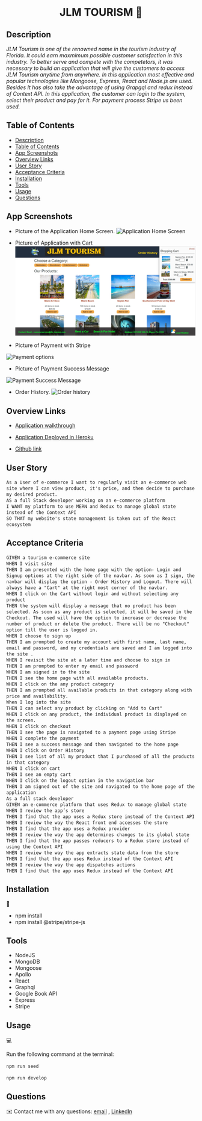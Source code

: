 <h1 align="center">JLM TOURISM 👋</h1>

## Description

*JLM Tourism is one of the renowned name in the tourism industry of Florida. It could earn maxmimum possible customer satisfaction in this industry. To better serve and compete with the competetors, it was necessary to build an application that will give the customers to access JLM Tourism anytime from anywhere. In this application most effective and popular technologies like Mongoose, Express, React and Node.js are used. Besides It has also take the advantage of using Grapgql and redux instead of Context API. In this application, the customer can login to the system, select their product and pay for it. For payment process Stripe us been used.*


## Table of Contents

- [Description](#description)
- [Table of Contents](#table-of-contents)
- [App Screenshots](#app-screenshots)
- [Overview Links](#overview-links)
- [User Story](#user-story)
- [Acceptance Criteria](#acceptance-criteria)
- [Installation](#installation)
- [Tools](#tools)
- [Usage](#usage)
- [Questions](#questions)


## App Screenshots

- Picture of the Application Home Screen.
![Application Home Screen](./images/Application-Home-Screen.JPG)

- Picture of Application with Cart
![Application with Cart](./images/Application-With-Cart.JPG)

- Picture of Payment with Stripe

![Payment options](./images/Payment-Option.JPG)

- Picture of Payment Success Message

![Payment Success Message](./images/Success-Message.JPG)

- Order History.
![Order history](./images/Order-History.JPG)


## Overview Links
- [Application walkthrough](https://watch.screencastify.com/v/YrGWoL55svWsD4Odbhg8)

- [Application Deployed in Heroku](https://redux-store-mirza.herokuapp.com/)

- [Github link](https://mirzadev.github.io/redux-store/)


## User Story

```text
As a User of e-commerce I want to regularly visit an e-commerce web site where I can view product, it's price, and then decide to purchase my desired product.
AS a full Stack developer working on an e-commerce platform
I WANT my platform to use MERN and Redux to manage global state instead of the Context API
SO THAT my website's state management is taken out of the React ecosystem
```

## Acceptance Criteria

```text
GIVEN a tourism e-commerce site
WHEN I visit site
THEN I am presented with the home page with the option- Login and Signup options at the right side of the navbar. As soon as I sign, the navbar will display the option - Order History and Logout. There will always have a "Cart" at the right most corner of the navbar.  
WHEN I click on the Cart without login and without selecting any product
THEN the system will display a message that no product has been selected. As soon as any product is selected, it will be saved in the Checkout. The used will have the option to increase or decrease the number of product or delete the product. There will be no "Checkout" option till the user is logged in.
WHEN I choose to sign up
THEN I am prompted to create my account with first name, last name, email and password, and my credentials are saved and I am logged into the site .
WHEN I revisit the site at a later time and choose to sign in
THEN I am prompted to enter my email and password
WHEN I am signed in to the site
THEN I see the home page with all available products.
WHEN I click on the any product category
THEN I am prompted all available products in that category along with price and availability.
When I log into the site
THEN I can select any product by clicking on "Add to Cart"  
WHEN I click on any product, the individual product is displayed on the screen. 
WHEN I click on checkout 
THEN I see the page is navigated to a payment page using Stripe 
WHEN I complete the payment
THEN I see a success message and then navigated to the home page
WHEN I click on Order History
THEN I see list of all my product that I purchased of all the products in that category
WHEN I click on cart
THEN I see an empty cart
WHEN I click on the logout option in the navigation bar
THEN I am signed out of the site and navigated to the home page of the application
As a full stack developer
GIVEN an e-commerce platform that uses Redux to manage global state
WHEN I review the app’s store
THEN I find that the app uses a Redux store instead of the Context API
WHEN I review the way the React front end accesses the store
THEN I find that the app uses a Redux provider
WHEN I review the way the app determines changes to its global state
THEN I find that the app passes reducers to a Redux store instead of using the Context API
WHEN I review the way the app extracts state data from the store
THEN I find that the app uses Redux instead of the Context API
WHEN I review the way the app dispatches actions
THEN I find that the app uses Redux instead of the Context API
```

## Installation
💾     
- npm install
- npm install @stripe/stripe-js

## Tools
- NodeJS
- MongoDB
- Mongoose
- Apollo
- React
- Graphql
- Google Book API
- Express
- Stripe

## Usage
💻   
  
Run the following command at the terminal:
  
`npm run seed`

`npm run develop`

## Questions
✉️ Contact me with any questions: [email](mailto:awal.mirza2016@gmail.com) , [LinkedIn](https://www.linkedin.com/in/mirza-awal-5972511b5/)